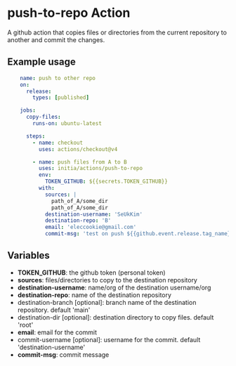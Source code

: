 # push-to-repo Action

A github action that copies files or directories from the current repository to another and commit the changes.

## Example usage
```yaml
    name: push to other repo
    on:
      release:
        types: [published]

    jobs:
      copy-files:
        runs-on: ubuntu-latest

      steps:
        - name: checkout
          uses: actions/checkout@v4

        - name: push files from A to B
          uses: initia/actions/push-to-repo
          env:
            TOKEN_GITHUB: ${{secrets.TOKEN_GITHUB}}
          with:
            sources: |
              path_of_A/some_dir
              path_of_A/some_dir
            destination-username: 'SeUkKim'
            destination-repo: 'B'
            email: 'eleccookie@gmail.com'
            commit-msg: 'test on push ${{github.event.release.tag_name}}'
```

## Variables
* **TOKEN_GITHUB**: the github token (personal token)
* **sources**: files/directories to copy to the destination repository
* **destination-username**: name/org of the destination username/org
* **destination-repo**: name of the destination repository
* destination-branch [optional]: branch name of the destination repository. default 'main'
* destination-dir [optional]: destination directory to copy files. default 'root'
* **email**: email for the commit
* commit-username [optional]:  username for the commit. default 'destination-username'
* **commit-msg**: commit message